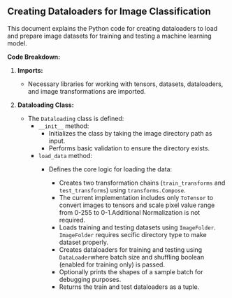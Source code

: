 ## Creating Dataloaders for Image Classification

This document explains the Python code for creating dataloaders to load and prepare image datasets for training and testing a machine learning model.

**Code Breakdown:**

1. **Imports:**
   - Necessary libraries for working with tensors, datasets, dataloaders, and image transformations are imported.

2. **Dataloading Class:**
   - The `Dataloading` class is defined:
     - `__init__` method:
       - Initializes the class by taking the image directory path as input.
       - Performs basic validation to ensure the directory exists.
     - `load_data` method:
       - Defines the core logic for loading the data:

         - Creates two transformation chains (`train_transforms` and `test_transforms`) using `transforms.Compose`. 
         - The current implementation includes only `ToTensor` to convert images to tensors and scale pixel value range from 0-255 to 0-1.Additional Normalization is not required.
         - Loads training and testing datasets using `ImageFolder`. `ImageFolder` requires secific directory type to make dataset properly.
         - Creates dataloaders for training and testing using `DataLoader`where batch size and shuffling boolean (enabled for training only) is passed.
         - Optionally prints the shapes of a sample batch for debugging purposes.
         - Returns the train and test dataloaders as a tuple.

